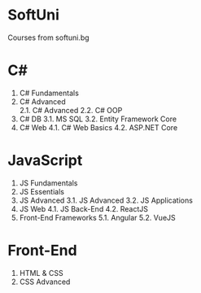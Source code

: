 # SoftUni
Courses from softuni.bg

# C# 
  1. C# Fundamentals
  2. C# Advanced<br/>
    2.1. C# Advanced
    2.2. C# OOP
  3. C# DB
    3.1. MS SQL
    3.2. Entity Framework Core
  4. C# Web
    4.1. C# Web Basics
    4.2. ASP.NET Core
    
# JavaScript
  1. JS Fundamentals
  2. JS Essentials
  3. JS Advanced
    3.1. JS Advanced
    3.2. JS Applications
  4. JS Web
    4.1. JS Back-End
    4.2. ReactJS
  5. Front-End Frameworks
    5.1. Angular
    5.2. VueJS
    
# Front-End
  1. HTML & CSS
  2. CSS Advanced
